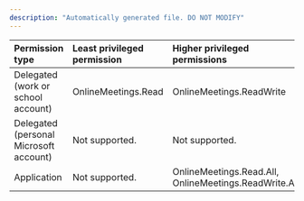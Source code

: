 ```yaml
---
description: "Automatically generated file. DO NOT MODIFY"
---
```


|Permission type|Least privileged permission|Higher privileged permissions|
|:---|:---|:---|
|Delegated (work or school account)|OnlineMeetings.Read|OnlineMeetings.ReadWrite|
|Delegated (personal Microsoft account)|Not supported.|Not supported.|
|Application|Not supported.|OnlineMeetings.Read.All, OnlineMeetings.ReadWrite.All|

